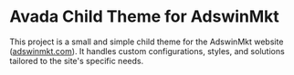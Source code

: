 # Avada Child Theme for AdswinMkt

This project is a small and simple child theme for the AdswinMkt website ([adswinmkt.com](https://www.adswinmkt.com/)). It handles custom configurations, styles, and solutions tailored to the site's specific needs.
